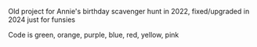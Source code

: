 Old project for Annie's birthday scavenger hunt in 2022, fixed/upgraded in 2024 just for funsies

Code is green, orange, purple, blue, red, yellow, pink
